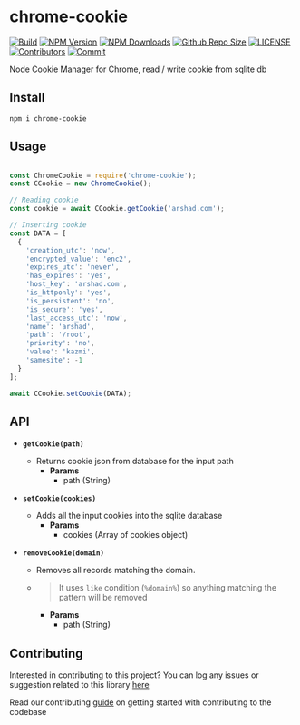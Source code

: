 # chrome-cookie

[![Build](https://github.com/arshadkazmi42/chrome-cookie/actions/workflows/nodejs.yml/badge.svg)](https://github.com/arshadkazmi42/chrome-cookie/actions/workflows/nodejs.yml)
[![NPM Version](https://img.shields.io/npm/v/chrome-cookie.svg)](https://www.npmjs.com/package/chrome-cookie)
[![NPM Downloads](https://img.shields.io/npm/dt/chrome-cookie.svg)](https://www.npmjs.com/package/chrome-cookie)
[![Github Repo Size](https://img.shields.io/github/repo-size/arshadkazmi42/chrome-cookie.svg)](https://github.com/arshadkazmi42/chrome-cookie)
[![LICENSE](https://img.shields.io/npm/l/chrome-cookie.svg)](https://github.com/arshadkazmi42/chrome-cookie/blob/master/LICENSE)
[![Contributors](https://img.shields.io/github/contributors/arshadkazmi42/chrome-cookie.svg)](https://github.com/arshadkazmi42/chrome-cookie/graphs/contributors)
[![Commit](https://img.shields.io/github/last-commit/arshadkazmi42/chrome-cookie.svg)](https://github.com/arshadkazmi42/chrome-cookie/commits/master)

Node Cookie Manager for Chrome, read / write cookie from sqlite db

## Install

```
npm i chrome-cookie
```

## Usage

```javascript

const ChromeCookie = require('chrome-cookie');
const CCookie = new ChromeCookie();

// Reading cookie
const cookie = await CCookie.getCookie('arshad.com');

// Inserting cookie
const DATA = [
  {
    'creation_utc': 'now',
    'encrypted_value': 'enc2',
    'expires_utc': 'never',
    'has_expires': 'yes',
    'host_key': 'arshad.com',
    'is_httponly': 'yes',
    'is_persistent': 'no',
    'is_secure': 'yes',
    'last_access_utc': 'now',
    'name': 'arshad',
    'path': '/root',
    'priority': 'no',
    'value': 'kazmi',
    'samesite': -1
  }
];

await CCookie.setCookie(DATA);
```

## API

- **`getCookie(path)`**
  - Returns cookie json from database for the input path
    - **Params**
      - path (String)

- **`setCookie(cookies)`**
  - Adds all the input cookies into the sqlite database
    - **Params**
      - cookies (Array of cookies object)

- **`removeCookie(domain)`**
  - Removes all records matching the domain.
  - > It uses `like` condition (`%domain%`) so anything matching the pattern will be removed
    - **Params**
      - path (String)

## Contributing

Interested in contributing to this project?
You can log any issues or suggestion related to this library [here](https://github.com/arshadkazmi42/chrome-cookie/issues/new)

Read our contributing [guide](CONTRIBUTING.md) on getting started with contributing to the codebase
